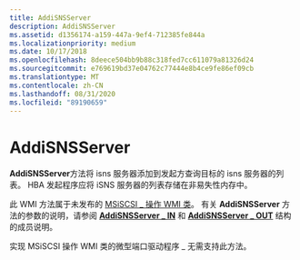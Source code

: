 ```yaml
---
title: AddiSNSServer
description: AddiSNSServer
ms.assetid: d1356174-a159-447a-9ef4-712385fe844a
ms.localizationpriority: medium
ms.date: 10/17/2018
ms.openlocfilehash: 8deece504bb9b88c318fed7cc611079a81326d24
ms.sourcegitcommit: e769619bd37e04762c77444e8b4ce9fe86ef09cb
ms.translationtype: MT
ms.contentlocale: zh-CN
ms.lasthandoff: 08/31/2020
ms.locfileid: "89190659"
---
```

# <a name="addisnsserver"></a>AddiSNSServer


**AddiSNSServer**方法将 isns 服务器添加到发起方查询目标的 isns 服务器的列表。 HBA 发起程序应将 iSNS 服务器的列表存储在非易失性内存中。

此 WMI 方法属于未发布的 [MSiSCSI \_ 操作 WMI 类](msiscsi-operations-wmi-class.md)。 有关 **AddiSNSServer** 方法的参数的说明，请参阅 [**AddiSNSServer \_ IN**](/windows-hardware/drivers/ddi/iscsiop/ns-iscsiop-_addisnsserver_in) 和 [**AddiSNSServer \_ OUT**](/windows-hardware/drivers/ddi/iscsiop/ns-iscsiop-_addisnsserver_out) 结构的成员说明。

实现 MSiSCSI 操作 WMI 类的微型端口驱动程序 \_ 无需支持此方法。

 

